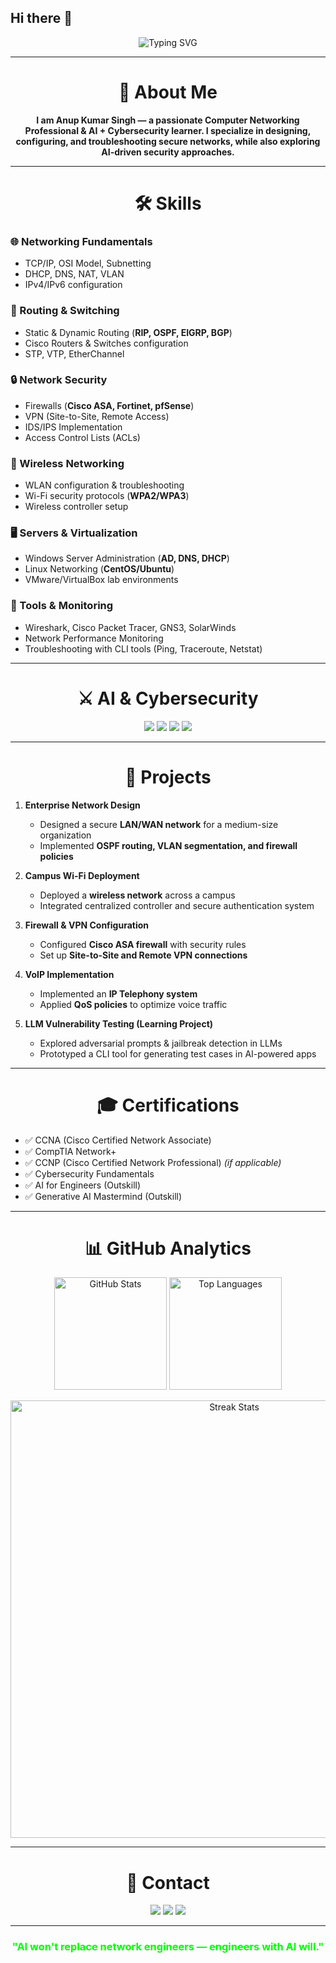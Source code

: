 ## Hi there 👋
<!-- ============================= -->
<!-- 🌐 GITHUB PORTFOLIO README    -->
<!-- Combined: AI + Cybersecurity + Networking Professional -->
<!-- Author: Anup Kumar Singh -->
<!-- ============================= -->

<!-- HEADER: Typing Animation -->
<div align="center">
  <img src="https://readme-typing-svg.demolab.com?font=Fira+Code&weight=700&size=30&duration=3000&pause=1000&color=00FF00&background=000000&center=true&vCenter=true&width=1000&height=100&lines=01000001+01101110+01110101+01110000+00100001;$+ACCESSING+SECURE+SERVER+.+.+.;$+IDENTITY+VERIFIED:+ANUP+KUMAR+SINGH;$+WELCOME+TO+NETWORKING+x+AI+LAB;$+INITIALIZING+PROFILE+.+.+." alt="Typing SVG" />
</div>

---

<!-- ABOUT ME -->
<h1 align="center">👤 About Me</h1>

<p align="center"><b>I am Anup Kumar Singh — a passionate Computer Networking Professional & AI + Cybersecurity learner. I specialize in designing, configuring, and troubleshooting secure networks, while also exploring AI-driven security approaches.</b></p>

---

<!-- SKILLS SECTION -->
<h1 align="center">🛠️ Skills</h1>

<!-- Networking Skills -->
<h3>🌐 Networking Fundamentals</h3>

- TCP/IP, OSI Model, Subnetting  
- DHCP, DNS, NAT, VLAN  
- IPv4/IPv6 configuration  

<h3>📡 Routing & Switching</h3>

- Static & Dynamic Routing (**RIP, OSPF, EIGRP, BGP**)  
- Cisco Routers & Switches configuration  
- STP, VTP, EtherChannel  

<h3>🔒 Network Security</h3>

- Firewalls (**Cisco ASA, Fortinet, pfSense**)  
- VPN (Site-to-Site, Remote Access)  
- IDS/IPS Implementation  
- Access Control Lists (ACLs)  

<h3>📶 Wireless Networking</h3>

- WLAN configuration & troubleshooting  
- Wi-Fi security protocols (**WPA2/WPA3**)  
- Wireless controller setup  

<h3>🖥️ Servers & Virtualization</h3>

- Windows Server Administration (**AD, DNS, DHCP**)  
- Linux Networking (**CentOS/Ubuntu**)  
- VMware/VirtualBox lab environments  

<h3>🔧 Tools & Monitoring</h3>

- Wireshark, Cisco Packet Tracer, GNS3, SolarWinds  
- Network Performance Monitoring  
- Troubleshooting with CLI tools (Ping, Traceroute, Netstat)  

---

<!-- AI + Cybersecurity Skills -->
<h1 align="center">⚔️ AI & Cybersecurity</h1>

<p align="center">
  <img src="https://img.shields.io/badge/LLMs-0D1117?style=for-the-badge&logo=openai&logoColor=white" />
  <img src="https://img.shields.io/badge/Prompt_Engineering-0D1117?style=for-the-badge&logo=markdown&logoColor=white" />
  <img src="https://img.shields.io/badge/AI_Pentesting-0D1117?style=for-the-badge&logo=hackthebox&logoColor=white" />
  <img src="https://img.shields.io/badge/Network_Security-0D1117?style=for-the-badge&logo=cisco&logoColor=white" />
</p>

---

<!-- PROJECTS -->
<h1 align="center">📂 Projects</h1>

1. **Enterprise Network Design**  
   - Designed a secure **LAN/WAN network** for a medium-size organization  
   - Implemented **OSPF routing, VLAN segmentation, and firewall policies**  

2. **Campus Wi-Fi Deployment**  
   - Deployed a **wireless network** across a campus  
   - Integrated centralized controller and secure authentication system  

3. **Firewall & VPN Configuration**  
   - Configured **Cisco ASA firewall** with security rules  
   - Set up **Site-to-Site and Remote VPN connections**  

4. **VoIP Implementation**  
   - Implemented an **IP Telephony system**  
   - Applied **QoS policies** to optimize voice traffic  

5. **LLM Vulnerability Testing (Learning Project)**  
   - Explored adversarial prompts & jailbreak detection in LLMs  
   - Prototyped a CLI tool for generating test cases in AI-powered apps  

---

<!-- CERTIFICATIONS -->
<h1 align="center">🎓 Certifications</h1>

- ✅ CCNA (Cisco Certified Network Associate)  
- ✅ CompTIA Network+  
- ✅ CCNP (Cisco Certified Network Professional) *(if applicable)*  
- ✅ Cybersecurity Fundamentals  
- ✅ AI for Engineers (Outskill)  
- ✅ Generative AI Mastermind (Outskill)  

---

<!-- GITHUB ANALYTICS -->
<h1 align="center">📊 GitHub Analytics</h1>

<p align="center">
  <img src="https://github-readme-stats.vercel.app/api?username=aupkumrsingh595-stack&show_icons=true&theme=chartreuse-dark&hide_border=true" height="180" alt="GitHub Stats"/>
  <img src="https://github-readme-stats.vercel.app/api/top-langs/?username=anupkumar595-stack&layout=compact&theme=chartreuse-dark&hide_border=true" height="180" alt="Top Languages"/>
</p>

<p align="center">
  <img src="https://github-readme-streak-stats.herokuapp.com/?user=anupkumrsingh595-stack&theme=chartreuse-dark&hide_border=true" width="700" alt="Streak Stats"/>
</p>

---

<!-- CONTACT -->
<h1 align="center">📧 Contact</h1>

<p align="center">
  <a href="mailto:anupkumarsingh595@gmail.com"><img src="https://img.shields.io/badge/Email-D14836?style=for-the-badge&logo=gmail&logoColor=white" /></a>
  <a href="https://www.linkedin.com/public-profile/settings?lipi=urn%3Ali%3Apage%3Ad_flagship3_profile_self_edit_contact-info%3B75TJ0tEpRdu7aCYoHdVXlg%3D%3D/"><img src="https://img.shields.io/badge/LinkedIn-0077B5?style=for-the-badge&logo=linkedin&logoColor=white" /></a>
  <a href="https://anupkumarsingh595-stack.github.io/Portfolio-website/"><img src="https://img.shields.io/badge/Portfolio-0D1117?style=for-the-badge&logo=vercel&logoColor=white" /></a>
</p>

---

<!-- FOOTER QUOTE -->
<div align="center">
  <h3><span style="color:#00ff00">"AI won't replace network engineers — engineers with AI will."</span></h3>
</div>

<!-- ============================= -->
<!-- END OF README -->
<!-- ============================= -->

